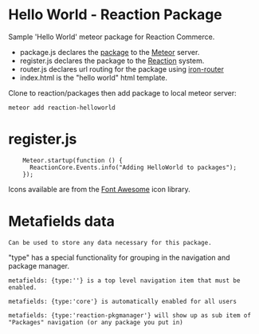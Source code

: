 # Hello World - Reaction Package

Sample 'Hello World' meteor package for Reaction Commerce.

* package.js declares the [package](http://docs.meteor.com/#writingpackages) to the [Meteor](https://github.com/meteor/meteor) server.
* register.js declares the package to the [Reaction](https://github.com/ongoworks/reaction) system.
* router.js declares url routing for the package using [iron-router](https://github.com/EventedMind/iron-router)
* index.html is the "hello world" html template.

Clone to reaction/packages then add package to local meteor server:

	meteor add reaction-helloworld



# register.js

		Meteor.startup(function () {
		  ReactionCore.Events.info("Adding HelloWorld to packages");
		});

Icons available are from the [Font Awesome](http://fortawesome.github.io/Font-Awesome/icons/) icon library.

# Metafields data
	Can be used to store any data necessary for this package.


"type" has a special functionality for grouping in the navigation and package manager.

	metafields: {type:''} is a top level navigation item that must be enabled.

	metafields: {type:'core'} is automatically enabled for all users

	metafields: {type:'reaction-pkgmanager'} will show up as sub item of "Packages" navigation (or any package you put in)

